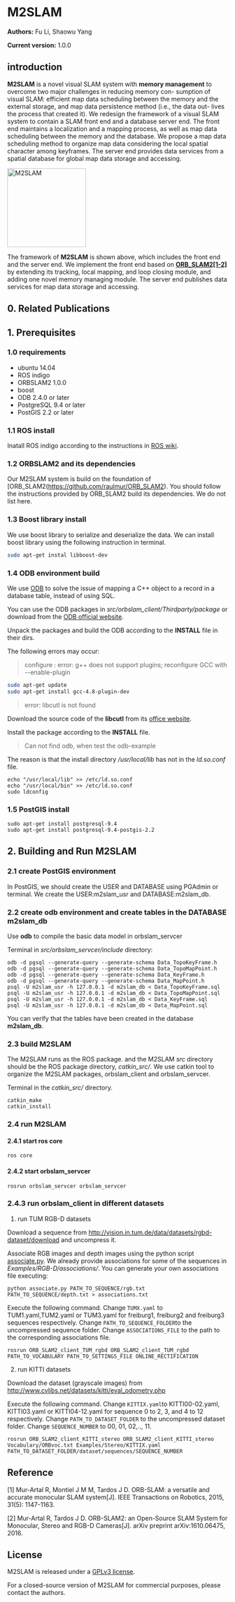 
# M2SLAM

**Authors:** Fu Li, Shaowu Yang

**Current version:** 1.0.0

## introduction

**M2SLAM** is a novel visual SLAM system with **memory management** to overcome two major challenges in reducing memory con- sumption of visual SLAM: efficient map data scheduling between the memory and the external storage, and map data persistence method (i.e., the data out- lives the process that created it). We redesign the framework of a visual SLAM system to contain a SLAM front end and a database server end. The front end maintains a localization and a mapping process, as well as map data scheduling between the memory and the database. We propose a map data scheduling method to organize map data considering the local spatial character among keyframes. The server end provides data services from a spatial database for global map data storage and accessing.

<img src="https://github.com/lifunudt/M2SLAM/blob/master/images/framework.png" alt="M2SLAM" height="180" align=center />

The framework of **M2SLAM** is shown above, which includes the front end and the server end. We implement the front end based on **[ORB_SLAM2[1-2]](https://github.com/raulmur/ORB_SLAM2)** by extending its tracking, local mapping, and loop closing module, and adding one novel memory managing module. The server end publishes data services for map data storage and accessing.
## 0. Related Publications

## 1. Prerequisites

### 1.0 requirements
  * ubuntu 14.04
  * ROS indigo
  * ORBSLAM2 1.0.0
  * boost
  * ODB 2.4.0 or later
  * PostgreSQL 9.4 or later
  * PostGIS 2.2 or later

### 1.1 ROS install

Inatall ROS indigo according to the instructions in [ROS wiki](http://wiki.ros.org/indigo/Installation).

### 1.2 ORBSLAM2 and its dependencies

Our M2SLAM system is build on the foundation of [ORB_SLAM2(https://github.com/raulmur/ORB_SLAM2). You should follow the instructions provided by ORB_SLAM2 build its dependencies. We do not list here.

### 1.3 Boost library install
We use boost library to serialize and deserialize the data.
We can install boost library using the following instruction in terminal.
```bash
sudo apt-get instal libboost-dev
```
### 1.4 ODB environment build

We use [ODB](http://www.codesynthesis.com/products/odb/) to solve the issue of mapping a C++ object to a record in a database table, instead of using SQL.

You can use the ODB packages in *src/orbslam_client/Thirdparty/package* or download from the [ODB official website](http://www.codesynthesis.com/products/odb/).

Unpack the packages and build the ODB according to the **INSTALL** file in their dirs.

The following errors may occur:

> configure : error: g++ does not support plugins; reconfigure GCC with --enable-plugin

```bash
sudo apt-get update
sudo apt-get install gcc-4.8-plugin-dev
```

> error: libcutl is not found

Download the source code of the **libcutl** from its [office website](https://curl.haxx.se/libcurl/).

Install the package according to the **INSTALL** file.

> Can not find odb, when test the odb-example

The reason is that the install directory */usr/local/lib* has not in the *ld.so.conf* file.

```
echo "/usr/local/lib" >> /etc/ld.so.conf
echo "/usr/local/bin" >> /etc/ld.so.conf
sudo ldconfig
```

### 1.5 PostGIS install

```
sudo apt-get install postgresql-9.4
sudo apt-get install postgresql-9.4-postgis-2.2
```

## 2. Building and Run M2SLAM

### 2.1 create PostGIS environment

In PostGIS, we should create the USER and DATABASE using PGAdmin or terminal. We create the USER:m2slam_usr and DATABASE:m2slam_db.

### 2.2 create odb environment and create tables in the DATABASE **m2slam_db**

Use **odb** to compile the basic data model in orbslam_servcer

Terminal in *src/orbslam_servcer/include* directory:

```
odb -d pgsql --generate-query --generate-schema Data_TopoKeyFrame.h
odb -d pgsql --generate-query --generate-schema Data_TopoMapPoint.h
odb -d pgsql --generate-query --generate-schema Data_KeyFrame.h
odb -d pgsql --generate-query --generate-schema Data_MapPoint.h
psql -U m2slam_usr -h 127.0.0.1 -d m2slam_db < Data_TopoKeyFrame.sql
psql -U m2slam_usr -h 127.0.0.1 -d m2slam_db < Data_TopoMapPoint.sql
psql -U m2slam_usr -h 127.0.0.1 -d m2slam_db < Data_KeyFrame.sql
psql -U m2slam_usr -h 127.0.0.1 -d m2slam_db < Data_MapPoint.sql
```
You can verify that the tables have been created in the database **m2slam_db**.

### 2.3 build M2SLAM

The M2SLAM runs as the ROS package. and the M2SLAM *src* directory should be the ROS package directory, *catkin_src/*.
We use catkin tool to organize the M2SLAM packages, orbslam_client and orbslam_servcer.

Terminal in the *catkin_src/* directory.
```
catkin_make
catkin_install
```

### 2.4 run M2SLAM

#### 2.4.1 start ros core
```
ros core
```
#### 2.4.2 start orbslam_servcer
```
rosrun orbslam_servcer orbslam_servcer
```
### 2.4.3 run orbslam_client in different datasets

1. run TUM RGB-D datasets

Download a sequence from http://vision.in.tum.de/data/datasets/rgbd-dataset/download and uncompress it.

Associate RGB images and depth images using the python script [associate.py](http://vision.in.tum.de/data/datasets/rgbd-dataset/tools). We already provide associations for some of the sequences in *Examples/RGB-D/associations/*. You can generate your own associations file executing:

```
python associate.py PATH_TO_SEQUENCE/rgb.txt PATH_TO_SEQUENCE/depth.txt > associations.txt
```

Execute the following command. Change `TUMX.yaml` to TUM1.yaml,TUM2.yaml or TUM3.yaml for freiburg1, freiburg2 and freiburg3 sequences respectively. Change `PATH_TO_SEQUENCE_FOLDER`to the uncompressed sequence folder. Change `ASSOCIATIONS_FILE` to the path to the corresponding associations file.  

```
rosrun ORB_SLAM2_client_TUM_rgbd ORB_SLAM2_client_TUM_rgbd PATH_TO_VOCABULARY PATH_TO_SETTINGS_FILE ONLINE_RECTIFICATION
```

2. run KITTI datasets

Download the dataset (grayscale images) from http://www.cvlibs.net/datasets/kitti/eval_odometry.php

Execute the following command. Change `KITTIX.yaml`to KITTI00-02.yaml, KITTI03.yaml or KITTI04-12.yaml for sequence 0 to 2, 3, and 4 to 12 respectively. Change `PATH_TO_DATASET_FOLDER` to the uncompressed dataset folder. Change `SEQUENCE_NUMBER` to 00, 01, 02,.., 11.

```
rosrun ORB_SLAM2_client_KITTI_stereo ORB_SLAM2_client_KITTI_stereo Vocabulary/ORBvoc.txt Examples/Stereo/KITTIX.yaml PATH_TO_DATASET_FOLDER/dataset/sequences/SEQUENCE_NUMBER
```

## Reference
[1] Mur-Artal R, Montiel J M M, Tardos J D. ORB-SLAM: a versatile and accurate monocular SLAM system[J]. IEEE Transactions on Robotics, 2015, 31(5): 1147-1163.

[2] Mur-Artal R, Tardos J D. ORB-SLAM2: an Open-Source SLAM System for Monocular, Stereo and RGB-D Cameras[J]. arXiv preprint arXiv:1610.06475, 2016.

## License
M2SLAM is released under a [GPLv3 license](https://github.com/lifunudt/M2SLAM/blob/master/License-gpl.txt).

For a closed-source version of M2SLAM for commercial purposes, please contact the authors.
